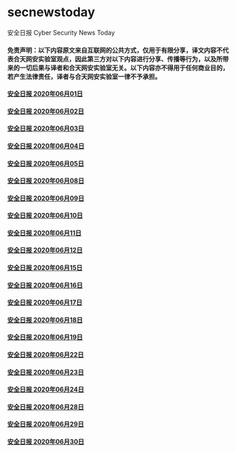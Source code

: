 # secnewstoday

安全日报 Cyber Security News Today

#### 免责声明：以下内容原文来自互联网的公共方式，仅用于有限分享，译文内容不代表合天网安实验室观点，因此第三方对以下内容进行分享、传播等行为，以及所带来的一切后果与译者和合天网安实验室无关。以下内容亦不得用于任何商业目的，若产生法律责任，译者与合天网安实验室一律不予承担。

#### [安全日报 2020年06月01日](https://github.com/hetianlab/secnewstoday/blob/master/June.2020/secnews-20200601.md)
#### [安全日报 2020年06月02日](https://github.com/hetianlab/secnewstoday/blob/master/June.2020/secnews-20200602.md)
#### [安全日报 2020年06月03日](https://github.com/hetianlab/secnewstoday/blob/master/June.2020/secnews-20200603.md)
#### [安全日报 2020年06月04日](https://github.com/hetianlab/secnewstoday/blob/master/June.2020/secnews-20200604.md)
#### [安全日报 2020年06月05日](https://github.com/hetianlab/secnewstoday/blob/master/June.2020/secnews-20200605.md)
#### [安全日报 2020年06月08日](https://github.com/hetianlab/secnewstoday/blob/master/June.2020/secnews-20200608.md)
#### [安全日报 2020年06月09日](https://github.com/hetianlab/secnewstoday/blob/master/June.2020/secnews-20200609.md)
#### [安全日报 2020年06月10日](https://github.com/hetianlab/secnewstoday/blob/master/June.2020/secnews-20200610.md)
#### [安全日报 2020年06月11日](https://github.com/hetianlab/secnewstoday/blob/master/June.2020/secnews-20200611.md)
#### [安全日报 2020年06月12日](https://github.com/hetianlab/secnewstoday/blob/master/June.2020/secnews-20200612.md)
#### [安全日报 2020年06月15日](https://github.com/hetianlab/secnewstoday/blob/master/June.2020/secnews-20200615.md)
#### [安全日报 2020年06月16日](https://github.com/hetianlab/secnewstoday/blob/master/June.2020/secnews-20200616.md)
#### [安全日报 2020年06月17日](https://github.com/hetianlab/secnewstoday/blob/master/June.2020/secnews-20200617.md)
#### [安全日报 2020年06月18日](https://github.com/hetianlab/secnewstoday/blob/master/June.2020/secnews-20200618.md)
#### [安全日报 2020年06月19日](https://github.com/hetianlab/secnewstoday/blob/master/June.2020/secnews-20200619.md)
#### [安全日报 2020年06月22日](https://github.com/hetianlab/secnewstoday/blob/master/June.2020/secnews-20200622.md)
#### [安全日报 2020年06月23日](https://github.com/hetianlab/secnewstoday/blob/master/June.2020/secnews-20200623.md)
#### [安全日报 2020年06月24日](https://github.com/hetianlab/secnewstoday/blob/master/June.2020/secnews-20200624.md)
#### [安全日报 2020年06月28日](https://github.com/hetianlab/secnewstoday/blob/master/June.2020/secnews-20200628.md)
#### [安全日报 2020年06月29日](https://github.com/hetianlab/secnewstoday/blob/master/June.2020/secnews-20200629.md)
#### [安全日报 2020年06月30日](https://github.com/hetianlab/secnewstoday/blob/master/June.2020/secnews-20200630.md)
